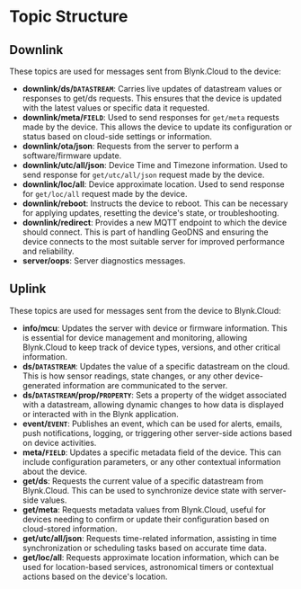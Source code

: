 # Topic Structure

## Downlink

These topics are used for messages sent from Blynk.Cloud to the device:

* **downlink/ds/`DATASTREAM`**: Carries live updates of datastream values or responses to get/ds requests. This ensures that the device is updated with the latest values or specific data it requested.
* **downlink/meta/`FIELD`**: Used to send responses for `get/meta` requests made by the device. This allows the device to update its configuration or status based on cloud-side settings or information.
* **downlink/ota/json**: Requests from the server to perform a software/firmware update.
* **downlink/utc/all/json**: Device Time and Timezone information. Used to send response for `get/utc/all/json` request made by the device.
* **downlink/loc/all**: Device approximate location. Used to send response for `get/loc/all` request made by the device.
* **downlink/reboot**: Instructs the device to reboot. This can be necessary for applying updates, resetting the device's state, or troubleshooting.
* **downlink/redirect**: Provides a new MQTT endpoint to which the device should connect. This is part of handling GeoDNS and ensuring the device connects to the most suitable server for improved performance and reliability.
* **server/oops**: Server diagnostics messages.

## Uplink

These topics are used for messages sent from the device to Blynk.Cloud:

* **info/mcu**: Updates the server with device or firmware information. This is essential for device management and monitoring, allowing Blynk.Cloud to keep track of device types, versions, and other critical information.
* **ds/`DATASTREAM`**: Updates the value of a specific datastream on the cloud. This is how sensor readings, state changes, or any other device-generated information are communicated to the server.
* **ds/`DATASTREAM`/prop/`PROPERTY`**: Sets a property of the widget associated with a datastream, allowing dynamic changes to how data is displayed or interacted with in the Blynk application.
* **event/`EVENT`**: Publishes an event, which can be used for alerts, emails, push notifications, logging, or triggering other server-side actions based on device activities.
* **meta/`FIELD`**: Updates a specific metadata field of the device. This can include configuration parameters, or any other contextual information about the device.
* **get/ds**: Requests the current value of a specific datastream from Blynk.Cloud. This can be used to synchronize device state with server-side values.
* **get/meta**: Requests metadata values from Blynk.Cloud, useful for devices needing to confirm or update their configuration based on cloud-stored information.
* **get/utc/all/json**: Requests time-related information, assisting in time synchronization or scheduling tasks based on accurate time data.
* **get/loc/all**: Requests approximate location information, which can be used for location-based services, astronomical timers or contextual actions based on the device's location.
